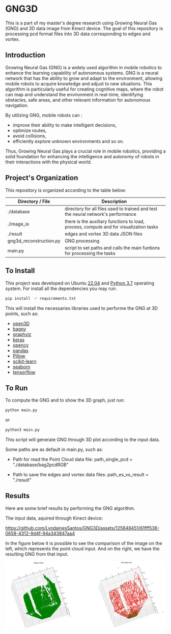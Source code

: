 # GNG3D
This is a part of my master's degree research using Growing Neural Gas (GNG) and 3D data image from Kinect device. The goal of this repository is processing pcd format files into 3D data corresponding to edges and vortex. 

## Introduction

Growing Neural Gas (GNG) is a widely used algorithm in mobile robotics to enhance the learning capability of autonomous systems. GNG is a neural network that has the ability to grow and adapt to the environment, allowing mobile robots to acquire knowledge and adjust to new situations. This algorithm is particularly useful for creating cognitive maps, where the robot can map and understand the environment in real-time, identifying obstacles, safe areas, and other relevant information for autonomous navigation. 

By utilizing GNG, mobile robots can :

- improve their ability to make intelligent decisions,
- optimize routes,
- avoid collisions,
- efficiently explore unknown environments and so on. 

Thus, Growing Neural Gas plays a crucial role in mobile robotics, providing a solid foundation for enhancing the intelligence and autonomy of robots in their interactions with the physical world.

## Project's Organization

This repository is organized according to the table below:

| Directory / File  | Description |
|-------|-------|
| ./database  | directory for all files used to trained and test the neural network's performance    |
| ./image_io  |  there is the auxiliary functions to load, process, compute and for visualization tasks|
| ./result    | edges and vortex 3D data JSON files |
| gng3d_reconstruction.py  |  GNG processing   |
| main.py     | script to set paths and calls the main funtions for processing the tasks |

## To Install
This project was developed on Ubuntu [22.04](https://ubuntu.com/download/desktop) and [Python 3.7](https://www.python.org/downloads/release/python-370/) operating system.
For install all the dependencies you may run:

```bash
pip install -r requirements.txt
```
This will install the necessaries libraries used to performe the GNG at 3D points, such as:
- [open3D](http://www.open3d.org/)
- [bagpy](https://pypi.org/project/bagpy/)
- [graphviz](https://pypi.org/project/graphviz/)
- [keras](https://keras.io/)
- [opencv](https://docs.opencv.org/3.4/index.html)
- [pandas](https://pandas.pydata.org/)
- [Pillow](https://pypi.org/project/Pillow/)
- [scikit-learn](https://scikit-learn.org/stable/)
- [seaborn](https://seaborn.pydata.org/)
- [tensorflow](https://www.tensorflow.org/?hl=pt-br)

## To Run

To compute the GNG and to show the 3D graph, just run:

```bash
python main.py
```
or

```bash
python3 main.py
```
This script will generate GNG through 3D plot according to the input data.

Some paths are as default in main.py, such as:
- Path for read the Point Cloud data file: path_single_pcd = "./database/bag2pcdRGB"

- Path to save the edges and vortex data files: path_es_vs_result = "./result"

## Results

Here are some brief results by performing the GNG algorithm. 

The input data, aquired through Kinect device:

https://github.com/LyndainesSantos/GNG3D/assets/125848451/61fff536-0658-4312-9d4f-94a343847aa4

In the figure below it is possible to see the comparison of the image on the left, which represents the point cloud input. And on the right, we have the resulting GNG from that input.

![scene_1_compare.png](images_videos%2Fscene_1_compare.png)
